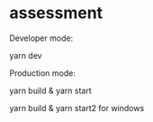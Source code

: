 # assessment

Developer mode:

yarn dev 


Production mode:

yarn build & yarn start 

yarn build & yarn start2 for windows
